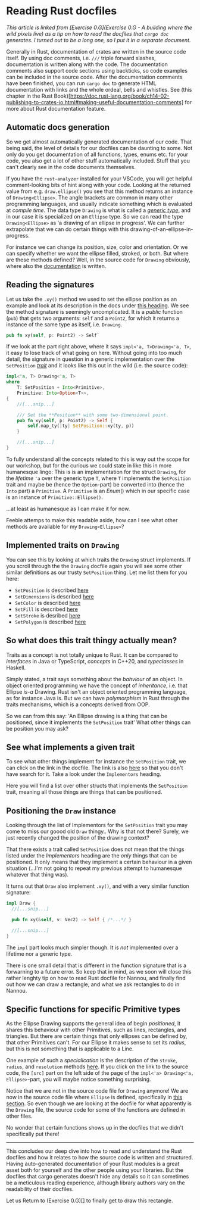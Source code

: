 # Reading Rust docfiles

_This article is linked from [Exercise 0.G](Exercise 0.G - A building where the wild pixels live) as a tip on how to read the docfiles that `cargo doc` generates.
I turned out to be a long one, so I put it in a separate document._

Generally in Rust, documentation of crates are written in the source code itself.
By using doc comments, i.e. `///` triple forward slashes, documentation is written along with the code.
The documentation comments also support code sections using backticks, so code examples can be included in the source code.
After the documentation comments have been finished, you can run `cargo doc` to generate HTML documentation with links and the whole ordeal, bells and whistles.
See (this chapter in the Rust Book)[https://doc.rust-lang.org/book/ch14-02-publishing-to-crates-io.html#making-useful-documentation-comments] for more about Rust documentation feature.

## Automatic docs generation

So we get almost automatically generated documentation of our code.
That being said, the level of details for our docfiles can be daunting to some.
Not only do you get documentation of all functions, types, enums etc. for your code, you also get a lot of other stuff automatically included.
Stuff that you can't clearly see in the code documents themselves.

If you have the `rust-analyzer` installed for your VSCode, you will get helpful comment-looking bits of hint along with your code.
Looking at the returned value from e.g. `draw.ellipse()` you see that this method returns an instance of `Drawing<Ellipse>`.
The angle brackets are common in many other programming languages, and usually indicate something which is evaluated at _compile time_.
The data type `Drawing` is what is called a [_generic type_](https://doc.rust-lang.org/book/ch10-01-syntax.html), and in our case it is specialized on an `Ellipse` type.
So we can read the type `Drawing<Ellipse>` as 'a drawing of an ellipse in progress'.
We can further extrapolate that we can do certain things with this drawing-of-an-ellipse-in-progress.

For instance we can change its position, size, color and orientation.
Or we can specify whether we want the ellipse filled, stroked, or both.
But where are these methods defined?
Well, in the source code for `Drawing` obviously, where also the [documentation](https://docs.rs/nannou/0.18.1/nannou/draw/struct.Drawing.html) is written.

## Reading the signatures

Let us take the `.xy()` method we used to set the ellipse position as an example and look at its description in the docs under [this heading](https://docs.rs/nannou/0.18.1/nannou/draw/struct.Drawing.html#impl-3).
We see the method signature is seemingly uncomplicated.
It is a _public_ function (`pub`) that gets two arguments: `self` and a `Point2`, for which it returns a instance of the same type as itself, i.e. `Drawing`.

```rust
pub fn xy(self, p: Point2) -> Self`
```

If we look at the part right above, where it says `impl<'a, T>Drawing<'a, T>`, it easy to lose track of what going on here.
Without going into too much detail, the signature in question in a generic implementation over the `SetPosition` [_trait_](https://doc.rust-lang.org/book/ch10-02-traits.html) and it looks like this out in the wild (i.e. the source code):

```rust 
impl<'a, T> Drawing<'a, T>
where
    T: SetPosition + Into<Primitive>,
    Primitive: Into<Option<T>>,
{
    //[...snip...]

    /// Set the **Position** with some two-dimensional point.
    pub fn xy(self, p: Point2) -> Self {
        self.map_ty(|ty| SetPosition::xy(ty, p))
    }

    //[...snip...]
}
```

To fully understand all the concepts related to this is way out the scope for our workshop, but for the curious we could state in like this in more humanesque lingo:
This is is an implementation for the struct `Drawing`, for the _lifetime_ `'a` over the generic type `T`, where `T` implements the `SetPosition` trait and maybe be (hence the `Option`-part) be converted into (hence the `Into` part) a `Primitive`.
A `Primitive` is an _Enum_() which in our specific case is an instance of `Primitive::Ellipse()`.

...at least as humanesque as I can make it for now.

Feeble attemps to make this readable aside, how can I see what other methods are available for my `Drawing<Ellipse>`?

## Implemented traits on `Drawing`

You can see this by looking at which traits the `Drawing` struct implements.
If you scroll through the the `Drawing` docfile again you will see some other similar definitions as our trusty `SetPosition` thing.
Let me list them for you here:

- `SetPosition` is described [here](https://docs.rs/nannou/0.18.1/nannou/draw/struct.Drawing.html#impl-3)
- `SetDimensions` is described [here](https://docs.rs/nannou/0.18.1/nannou/draw/struct.Drawing.html#impl-2)
- `SetColor` is described [here](https://docs.rs/nannou/0.18.1/nannou/draw/struct.Drawing.html#impl-1)
- `SetFill` is described [here](https://docs.rs/nannou/0.18.1/nannou/draw/struct.Drawing.html#impl-5)
- `SetStroke` is desribed [here](https://docs.rs/nannou/0.18.1/nannou/draw/struct.Drawing.html#impl-6)
- `SetPolygon` is described [here](https://docs.rs/nannou/0.18.1/nannou/draw/struct.Drawing.html#impl-15)

## So what does this trait thingy actually mean?
Traits as a concept is not totally unique to Rust.
It can be compared to _interfaces_ in Java or TypeScript, _concepts_ in C++20, and _typeclasses_ in Haskell.

Simply stated, a trait says something about the _bahviour_ of an object.
In object oriented programming we have the concept of _inheritance_, i.e. that Ellipse _is-a_ Drawing.
Rust isn't an object oriented programming language, as for instance Java is.
But we can have _polymorphism_ in Rust through the traits mechanisms, which is a concepts derived from OOP.

So we can from this say: 'An Ellipse drawing is a thing that can be positioned, since it implements the `SetPosition` trait'
What other things can be position you may ask?

## See what implements a given trait
To see what other things implement for instance the `SetPosition` trait, we can click on the link in the docfile.
The link is also [here](https://docs.rs/nannou/0.18.1/nannou/draw/properties/spatial/position/trait.SetPosition.html) so that you don't have search for it.
Take a look under the `Implementors` heading.

Here you will find a list over other structs that implements the `SetPosition` trait, meaning all those things are things that can be positioned.

## Positioning the `Draw` instance
Looking through the list of Implementors for the `SetPosition` trait you may come to miss our goood old `Draw` thingy..
Why is that not there?
Surely, we just recently changed the position of the drawing context?

That there exists a trait called `SetPosition` does not mean that the things listed under the _Implementors_ heading are the _only_ things that can be positioned.
It only means that they implement a certain behaviour in a given situation (...I'm not going to repeat my previous attempt to humanesque whatever that thing was).

It turns out that `Draw` also implement `.xy()`, and with a very similar function signature:

```rust 
impl Draw {
  //[...snip...]

  pub fn xy(&self, v: Vec2) -> Self { /*...*/ }

  //[...snip...]
}
```

The `impl` part looks much simpler though.
It is _not_ implemented over a lifetime nor a generic type.

There is one small detail that is different in the function signature that is a forwarning to a future error.
So keep that in mind, as we soon will close this rather lenghty tip on how to read Rust docfile for Nannou, and finally find out how we can draw a rectangle, and what we ask rectangles to do in Nannou.

## Specific functions for specific Primitive types
As the Ellipse Drawing supports the general idea of begin _positioned_, it shares this behaviour with other Primitives, such as lines, rectangles, and triangles.
But there are certain things that only ellipses can be defined by, that other Primitives can't.
For our Ellipse it makes sense to set its _radius_, but this is not something that is applicable to a Line.

One example of such a _specialication_ is the description of the `stroke`, `radius`, and `resolution` methods [here](https://docs.rs/nannou/0.18.1/nannou/draw/struct.Drawing.html#impl-8).
If you click on the link to the source code, the `[src]` part on the left side of the page of the `impl<'a> Drawing<'a, Ellipse>`-part, you will maybe notice something surprising.

Notice that we are not in the source code file for `Drawing` anymore!
We are now in the source code file where `Ellipse` is defined, specifically in [this section](https://docs.rs/nannou/0.18.1/src/nannou/draw/primitive/ellipse.rs.html#170-188).
So even though we are looking at the docfile for what apparently is the `Drawing` file, the source code for some of the functions are defined in other files.

No wonder that certain functions shows up in the docfiles that we didn't specifically put there!

--- 

This concludes our deep dive into how to read and understand the Rust docfiles and how it relates to how the source code is written and structured.
Having auto-generated documentation of your Rust modules is a great asset both for yourself and the other people using your libraries.
But the docfiles that cargo generates doesn't hide any details so it can sometimes be a meticulous reading experience, although library authors vary on the readability of their docfiles.

Let us Return to (Exercise 0.G)[] to finally get to draw this rectangle.
